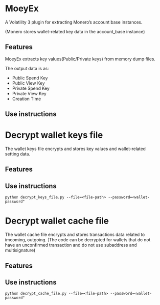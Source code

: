 # MoeyEx
A Volatility 3 plugin for extracting Monero’s account base instances.

(Monero stores wallet-related key data in the account_base instance)

## Features
MoeyEx extracts key values(Public/Private keys) from memory dump files.

The output data is as:

- Public Spend Key 
- Public View Key 
- Private Spend Key  
- Private View Key 
- Creation Time

## Use instructions



# Decrypt wallet keys file
The wallet keys file encrypts and stores key values and wallet-related setting data.

## Features

## Use instructions
    python decrypt_keys_file.py --file=<file-path> --password=<wallet-password"

# Decrypt wallet cache file
The wallet cache file encrypts and stores transactions data related to imcoming, outgoing.
(The code can be decrypted for wallets that do not have an unconfirmed transaction and do not use subaddress and multisignature)

## Features

## Use instructions
    python decrypt_cache_file.py --file=<file-path> --password=<wallet-password"
